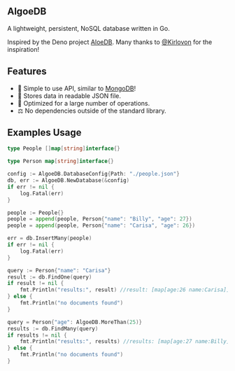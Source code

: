 ## AlgoeDB
A lightweight, persistent, NoSQL database written in Go. 

Inspired by the Deno project [AloeDB](https://github.com/Kirlovon/AloeDB). Many thanks to [@Kirlovon](https://github.com/Kirlovon) for the inspiration!

## Features
* 🎉 Simple to use API, similar to [MongoDB](https://www.mongodb.com/)!
* 📁 Stores data in readable JSON file.
* 🚀 Optimized for a large number of operations.
* ⚖  No dependencies outside of the standard library.

## Examples Usage

```go
type People []map[string]interface{}

type Person map[string]interface{}

config := AlgoeDB.DatabaseConfig{Path: "./people.json"}
db, err := AlgoeDB.NewDatabase(&config)
if err != nil {
	log.Fatal(err)
}

people := People{}
people = append(people, Person{"name": "Billy", "age": 27})
people = append(people, Person{"name": "Carisa", "age": 26})

err = db.InsertMany(people)
if err != nil {
	log.Fatal(err)
}

query := Person{"name": "Carisa"}
result := db.FindOne(query)
if result != nil {
	fmt.Println("results:", result) //result: [map[age:26 name:Carisa]]
} else {
	fmt.Println("no documents found")
}

query = Person{"age": AlgoeDB.MoreThan(25)}
results := db.FindMany(query)
if results != nil {
	fmt.Println("results:", results) //results: [map[age:27 name:Billy] map[age:26 name:Carisa]]
} else {
	fmt.Println("no documents found")
}
```